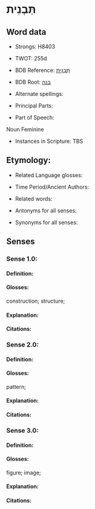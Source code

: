 # תַּבְנִית

<!-- Status: S2="NeedsEdits" -->
<!-- Lexica used for edits:   -->

## Word data

* Strongs: H8403

* TWOT: 255d

* BDB Reference: [תַּבְנִית](rc://en/bdb/dict/b.cb.ao)

* BDB Root: [בנה](rc://en/bdb/dict/b.cb.aa)

* Alternate spellings:

* Principal Parts:

* Part of Speech:

Noun Feminine

* Instances in Scripture: TBS

## Etymology:

* Related Language glosses:

* Time Period/Ancient Authors:

* Related words:

* Antonyms for all senses:

* Synonyms for all senses:

## Senses

### Sense 1.0:

#### Definition:

#### Glosses:

construction; structure; 

#### Explanation:

#### Citations:



### Sense 2.0:

#### Definition:

#### Glosses:

pattern; 

#### Explanation:

#### Citations:



### Sense 3.0:

#### Definition:

#### Glosses:

figure; image; 

#### Explanation:

#### Citations:



